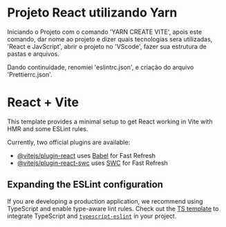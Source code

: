 <h1>Projeto React utilizando Yarn</h1>
<p>Iniciando o Projeto com o comando 'YARN CREATE VITE', apois este comando, dar nome ao projeto e dizer quais tecnologias sera utilizadas, 'React e JavScript', 
abrir o projeto no 'VScode', fazer sua estrutura de pastas e arquivos.
</p>
<p>
    Dando continuidade, renomiei 'eslintrc.json', e criação do arquivo 'Prettierrc.json'.
</p>


# React + Vite

This template provides a minimal setup to get React working in Vite with HMR and some ESLint rules.

Currently, two official plugins are available:

- [@vitejs/plugin-react](https://github.com/vitejs/vite-plugin-react/blob/main/packages/plugin-react/README.md) uses [Babel](https://babeljs.io/) for Fast Refresh
- [@vitejs/plugin-react-swc](https://github.com/vitejs/vite-plugin-react-swc) uses [SWC](https://swc.rs/) for Fast Refresh

## Expanding the ESLint configuration

If you are developing a production application, we recommend using TypeScript and enable type-aware lint rules. Check out the [TS template](https://github.com/vitejs/vite/tree/main/packages/create-vite/template-react-ts) to integrate TypeScript and [`typescript-eslint`](https://typescript-eslint.io) in your project.
